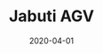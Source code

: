 ---
layout: inner
position: left
title: 'Jabuti AGV'
date: 2020-04-01
categories: development robotics IoT
tags: IoT Robotics
featured_image: '/img/projects/jabuti-agv-1130x864-2x.png'
project_link: '#'
button_text: 'Discover Jabuti AGV'
button_icon: 'robot'
lead_text: 'Programming an Automated Guided Vehicle (AGV) for industrial applications, integrating advanced IoT technologies.'
---